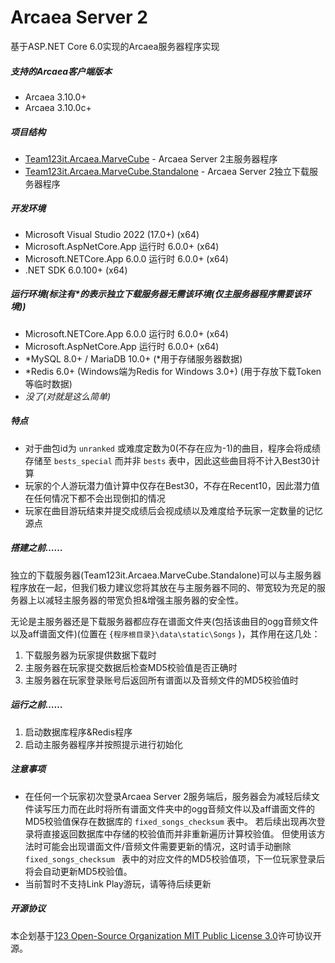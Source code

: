 # Arcaea Server 2

基于ASP.NET Core 6.0实现的Arcaea服务器程序实现

##### 支持的Arcaea客户端版本

* Arcaea 3.10.0+
* Arcaea 3.10.0c+

##### 项目结构

* [Team123it.Arcaea.MarveCube](https://github.com/Misaka12456/ArcaeaServer2/blob/master/Team123it.Arcaea.MarveCube) - Arcaea Server 2主服务器程序
* [Team123it.Arcaea.MarveCube.Standalone](https://github.com/Misaka12456/ArcaeaServer2/blob/master/Team123it.Arcaea.MarveCube.Standalone) - Arcaea Server 2独立下载服务器程序

##### 开发环境

* Microsoft Visual Studio 2022 (17.0+) (x64)
* Microsoft.AspNetCore.App 运行时 6.0.0+ (x64)
* Microsoft.NETCore.App 6.0.0 运行时 6.0.0+ (x64)
* .NET SDK 6.0.100+ (x64)

##### 运行环境(标注有*的表示独立下载服务器无需该环境(仅主服务器程序需要该环境))

* Microsoft.NETCore.App 6.0.0 运行时 6.0.0+ (x64)
* Microsoft.AspNetCore.App 运行时 6.0.0+ (x64)
* *MySQL 8.0+ / MariaDB 10.0+ (*用于存储服务器数据)
* *Redis 6.0+ (Windows端为Redis for Windows 3.0+) (用于存放下载Token等临时数据)
* *没了(对就是这么简单)*

##### 特点

* 对于曲包id为 `unranked` 或难度定数为0(不存在应为-1)的曲目，程序会将成绩存储至 `bests_special` 而并非 `bests` 表中，因此这些曲目将不计入Best30计算
* 玩家的个人游玩潜力值计算中仅存在Best30，不存在Recent10，因此潜力值在任何情况下都不会出现倒扣的情况
* 玩家在曲目游玩结束并提交成绩后会视成绩以及难度给予玩家一定数量的记忆源点

##### 搭建之前……

独立的下载服务器(Team123it.Arcaea.MarveCube.Standalone)可以与主服务器程序放在一起，但我们极力建议您将其放在与主服务器不同的、带宽较为充足的服务器上以减轻主服务器的带宽负担&增强主服务器的安全性。

无论是主服务器还是下载服务器都应存在谱面文件夹(包括该曲目的ogg音频文件以及aff谱面文件)(位置在 `{程序根目录}\data\static\Songs` )，其作用在这几处：

1. 下载服务器为玩家提供数据下载时
2. 主服务器在玩家提交数据后检查MD5校验值是否正确时
3. 主服务器在玩家登录账号后返回所有谱面以及音频文件的MD5校验值时

##### 运行之前……

1. 启动数据库程序&Redis程序
2. 启动主服务器程序并按照提示进行初始化

##### 注意事项

* 在任何一个玩家初次登录Arcaea Server 2服务端后，服务器会为减轻后续文件读写压力而在此时将所有谱面文件夹中的ogg音频文件以及aff谱面文件的MD5校验值保存在数据库的 `fixed_songs_checksum` 表中。
  若后续出现再次登录将直接返回数据库中存储的校验值而并非重新遍历计算校验值。
  但使用该方法时可能会出现谱面文件/音频文件需要更新的情况，这时请手动删除 `fixed_songs_checksum ` 表中的对应文件的MD5校验值项，下一位玩家登录后将会自动更新MD5校验值。
* 当前暂时不支持Link Play游玩，请等待后续更新

##### 开源协议

本企划基于[123 Open-Source Organization MIT Public License 3.0](https://team123it.github.io/LICENSE.html)许可协议开源。


